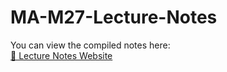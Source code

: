 # MA-M27-Lecture-Notes

You can view the compiled notes here:  
<a href="https://finkelshtein.github.io/MA-M27-Lecture-Notes/" target="_blank">📘 Lecture Notes Website</a>
